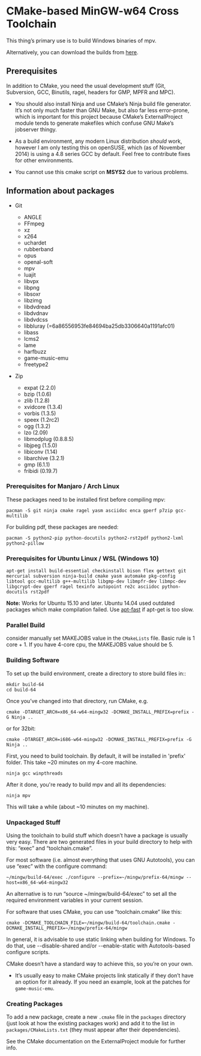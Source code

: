 # CMake-based MinGW-w64 Cross Toolchain

This thing’s primary use is to build Windows binaries of mpv.

Alternatively, you can download the builds from [here](https://sourceforge.net/projects/mpv-player-windows/files/).

## Prerequisites

In addition to CMake, you need the usual development stuff (Git, Subversion,
GCC, Binutils, ragel, headers for GMP, MPFR and MPC).

 -  You should also install Ninja and use CMake’s Ninja build file generator.
    It’s not only much faster than GNU Make, but also far less error-prone,
    which is important for this project because CMake’s ExternalProject module
    tends to generate makefiles which confuse GNU Make’s jobserver thingy.

 -  As a build environment, any modern Linux distribution *should* work,
    however I am only testing this on openSUSE, which (as of November 2014)
    is using a 4.8 series GCC by default. Feel free to contribute fixes for
    other environments.

-   You cannot use this cmake script on **MSYS2** due to various problems.


## Information about packages

- Git
    - ANGLE
    - FFmpeg
    - xz
    - x264
    - uchardet
    - rubberband
    - opus
    - openal-soft
    - mpv
    - luajit
    - libvpx
    - libpng
    - libsoxr
    - libzimg
    - libdvdread
    - libdvdnav
    - libdvdcss
    - libbluray (=6a86556953fe84694ba25db3306640a1191afc01)
    - libass
    - lcms2
    - lame
    - harfbuzz
    - game-music-emu
    - freetype2

- Zip
    - expat (2.2.0)
    - bzip (1.0.6)
    - zlib (1.2.8)
    - xvidcore (1.3.4)
    - vorbis (1.3.5)
    - speex (1.2rc2)
    - ogg (1.3.2)
    - lzo (2.09)
    - libmodplug (0.8.8.5)
    - libjpeg (1.5.0)
    - libiconv (1.14)
    - libarchive (3.2.1)
    - gmp (6.1.1)
    - fribidi (0.19.7)
    

### Prerequisites for Manjaro / Arch Linux

These packages need to be installed first before compiling mpv:

    pacman -S git ninja cmake ragel yasm asciidoc enca gperf p7zip gcc-multilib

For building pdf, these packages are needed:

    pacman -S python2-pip python-docutils python2-rst2pdf python2-lxml python2-pillow

### Prerequisites for Ubuntu Linux / WSL (Windows 10)

    apt-get install build-essential checkinstall bison flex gettext git mercurial subversion ninja-build cmake yasm automake pkg-config libtool gcc-multilib g++-multilib libgmp-dev libmpfr-dev libmpc-dev libgcrypt-dev gperf ragel texinfo autopoint re2c asciidoc python-docutils rst2pdf

**Note:** Works for Ubuntu 15.10 and later. Ubuntu 14.04 used outdated packages which make compilation failed. Use [apt-fast](https://github.com/ilikenwf/apt-fast) if apt-get is too slow.

### Parallel Build

consider manually set MAKEJOBS value in the `CMakeLists` file. Basic rule is 1 core + 1. 
If you have 4-core cpu, the MAKEJOBS value should be 5.


### Building Software

To set up the build environment, create a directory to store build files in::

    mkdir build-64
    cd build-64

Once you’ve changed into that directory, run CMake, e.g.

    cmake -DTARGET_ARCH=x86_64-w64-mingw32 -DCMAKE_INSTALL_PREFIX=prefix -G Ninja ..

or for 32bit:

    cmake -DTARGET_ARCH=i686-w64-mingw32 -DCMAKE_INSTALL_PREFIX=prefix -G Ninja ..

First, you need to build toolchain. By default, it will be installed in 'prefix' folder. This take ~20 minutes on my 4-core machine.

    ninja gcc winpthreads

After it done, you're ready to build mpv and all its dependencies:

    ninja mpv

This will take a while (about ~10 minutes on my machine).



### Unpackaged Stuff

Using the toolchain to build stuff which doesn’t have a package is usually
very easy. There are two generated files in your build directory to help with
this: “exec” and “toolchain.cmake”.

For most software (i.e. almost everything that uses GNU Autotools), you can
use “exec” with the configure command:

    ~/mingw/build-64/exec ./configure --prefix=~/mingw/prefix-64/mingw --host=x86_64-w64-mingw32

An alternative is to run “source ~/mingw/build-64/exec” to set all the required
environment variables in your current session.

For software that uses CMake, you can use “toolchain.cmake” like this:

    cmake -DCMAKE_TOOLCHAIN_FILE=~/mingw/build-64/toolchain.cmake -DCMAKE_INSTALL_PREFIX=~/mingw/prefix-64/mingw

In general, it is advisable to use static linking when building for Windows.
To do that, use --disable-shared and/or --enable-static with Autotools-based
configure scripts.

CMake doesn’t have a standard way to achieve this, so you’re on your own.

-   It’s usually easy to make CMake projects link statically if they don’t have
    an option for it already. If you need an example, look at the patches for
    ``game-music-emu``.


### Creating Packages

To add a new package, create a new ``.cmake`` file in the ``packages``
directory (just look at how the existing packages work) and add it to the
list in ``packages/CMakeLists.txt`` (they must appear after their
dependencies).

See the CMake documentation on the ExternalProject module for further info.
